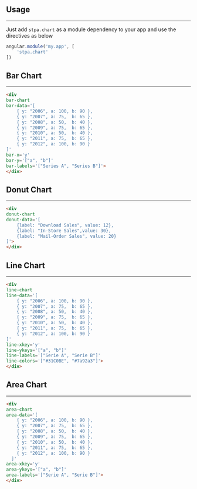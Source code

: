 ## Usage
--------------------------
Just add `stpa.chart` as a module dependency to your app and use the directives as below

```js
angular.module('my.app', [
    'stpa.chart'
])
```


## Bar Chart
--------------------------

```html
<div
bar-chart 
bar-data='[
    { y: "2006", a: 100, b: 90 },
    { y: "2007", a: 75,  b: 65 },
    { y: "2008", a: 50,  b: 40 },
    { y: "2009", a: 75,  b: 65 },
    { y: "2010", a: 50,  b: 40 },
    { y: "2011", a: 75,  b: 65 },
    { y: "2012", a: 100, b: 90 }
]'
bar-x='y'
bar-y='["a", "b"]'
bar-labels='["Series A", "Series B"]'>
</div>
```


<div
bar-chart 
bar-data='[
    { y: "2006", a: 100, b: 90 },
    { y: "2007", a: 75,  b: 65 },
    { y: "2008", a: 50,  b: 40 },
    { y: "2009", a: 75,  b: 65 },
    { y: "2010", a: 50,  b: 40 },
    { y: "2011", a: 75,  b: 65 },
    { y: "2012", a: 100, b: 90 }
]'
bar-x='y'
bar-y='["a", "b"]'
bar-labels='["Series A", "Series B"]'>
</div>


## Donut Chart
--------------------------

```html
<div
donut-chart
donut-data='[
    {label: "Download Sales", value: 12},
    {label: "In-Store Sales",value: 30},
    {label: "Mail-Order Sales", value: 20}
]'>
</div>
```

<div
donut-chart
donut-data='[
    {label: "Download Sales", value: 12},
    {label: "In-Store Sales",value: 30},
    {label: "Mail-Order Sales", value: 20}
]'>
</div>


## Line Chart
--------------------------

```html
<div
line-chart
line-data='[
    { y: "2006", a: 100, b: 90 },
    { y: "2007", a: 75,  b: 65 },
    { y: "2008", a: 50,  b: 40 },
    { y: "2009", a: 75,  b: 65 },
    { y: "2010", a: 50,  b: 40 },
    { y: "2011", a: 75,  b: 65 },
    { y: "2012", a: 100, b: 90 }
]'
line-xkey='y'
line-ykeys='["a", "b"]'
line-labels='["Serie A", "Serie B"]'
line-colors='["#31C0BE", "#7a92a3"]'>
</div>
```


<div
line-chart
line-data='[
    { y: "2006", a: 100, b: 90 },
    { y: "2007", a: 75,  b: 65 },
    { y: "2008", a: 50,  b: 40 },
    { y: "2009", a: 75,  b: 65 },
    { y: "2010", a: 50,  b: 40 },
    { y: "2011", a: 75,  b: 65 },
    { y: "2012", a: 100, b: 90 }
]'
line-xkey='y'
line-ykeys='["a", "b"]'
line-labels='["Serie A", "Serie B"]'
line-colors='["#31C0BE", "#7a92a3"]'>
</div>

## Area Chart
--------------------------

```html
<div
area-chart
area-data='[
    { y: "2006", a: 100, b: 90 },
    { y: "2007", a: 75,  b: 65 },
    { y: "2008", a: 50,  b: 40 },
    { y: "2009", a: 75,  b: 65 },
    { y: "2010", a: 50,  b: 40 },
    { y: "2011", a: 75,  b: 65 },
    { y: "2012", a: 100, b: 90 }
  ]'
area-xkey='y'
area-ykeys='["a", "b"]'
area-labels='["Serie A", "Serie B"]'>
</div>
```

<div
area-chart
area-data='[
    { y: "2006", a: 100, b: 90 },
    { y: "2007", a: 75,  b: 65 },
    { y: "2008", a: 50,  b: 40 },
    { y: "2009", a: 75,  b: 65 },
    { y: "2010", a: 50,  b: 40 },
    { y: "2011", a: 75,  b: 65 },
    { y: "2012", a: 100, b: 90 }
  ]'
area-xkey='y'
area-ykeys='["a", "b"]'
area-labels='["Serie A", "Serie B"]'>
</div>